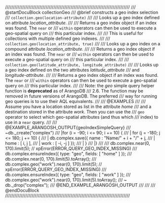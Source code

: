 ////////////////////////////////////////////////////////////////////////////////
/// @startDocuBlock collectionGeo
/// @brief constructs a geo index selection
/// `collection.geo(location-attribute)`
///
/// Looks up a geo index defined on attribute *location_attribute*.
///
/// Returns a geo index object if an index was found. The `near` or
/// `within` operators can then be used to execute a geo-spatial query on
/// this particular index.
///
/// This is useful for collections with multiple defined geo indexes.
///
/// `collection.geo(location_attribute, true)`
///
/// Looks up a geo index on a compound attribute *location_attribute*.
///
/// Returns a geo index object if an index was found. The `near` or
/// `within` operators can then be used to execute a geo-spatial query on
/// this particular index.
///
/// `collection.geo(latitude_attribute, longitude_attribute)`
///
/// Looks up a geo index defined on the two attributes *latitude_attribute*
/// and *longitude-attribute*.
///
/// Returns a geo index object if an index was found. The `near` or
/// `within` operators can then be used to execute a geo-spatial query on
/// this particular index.
///
/// Note: the *geo* simple query helper function is **deprecated** as of ArangoDB 
/// 2.6. The function may be removed in future versions of ArangoDB. The preferred
/// way for running geo queries is to use their AQL equivalents.
///
/// @EXAMPLES
///
/// Assume you have a location stored as list in the attribute *home*
/// and a destination stored in the attribute *work*. Then you can use the
/// `geo` operator to select which geo-spatial attributes (and thus which
/// index) to use in a `near` query.
///
/// @EXAMPLE_ARANGOSH_OUTPUT{geoIndexSimpleQuery}
/// ~db._create("complex")
/// |for (i = -90;  i <= 90;  i += 10) {
/// |  for (j = -180;  j <= 180;  j += 10) {
/// |    db.complex.save({ name : "Name/" + i + "/" + j,
/// |                      home : [ i, j ],
/// |                      work : [ -i, -j ] });
/// |  }
/// |}
///
///  db.complex.near(0, 170).limit(5); // xpError(ERROR_QUERY_GEO_INDEX_MISSING)
///  db.complex.ensureIndex({ type: "geo", fields: [ "home" ] });
///  db.complex.near(0, 170).limit(5).toArray();
///  db.complex.geo("work").near(0, 170).limit(5); // xpError(ERROR_QUERY_GEO_INDEX_MISSING)
///  db.complex.ensureIndex({ type: "geo", fields: [ "work" ] });
///  db.complex.geo("work").near(0, 170).limit(5).toArray();
/// ~ db._drop("complex");
/// @END_EXAMPLE_ARANGOSH_OUTPUT
/// 
///
/// @endDocuBlock
////////////////////////////////////////////////////////////////////////////////